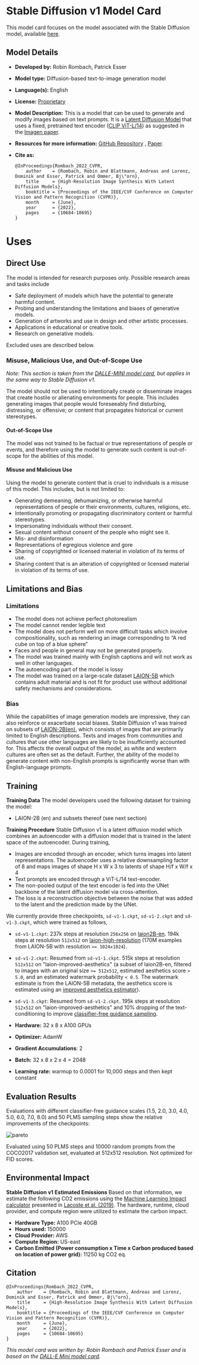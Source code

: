 # Stable Diffusion v1 Model Card

This model card focuses on the model associated with the Stable Diffusion model,
available [here](https://github.com/CompVis/stable-diffusion).

## Model Details

- **Developed by:** Robin Rombach, Patrick Esser
- **Model type:** Diffusion-based text-to-image generation model
- **Language(s):** English
- **License:** [Proprietary](LICENSE)
- **Model Description:** This is a model that can be used to generate and modify images based on text prompts. It is
  a [Latent Diffusion Model](https://arxiv.org/abs/2112.10752) that uses a fixed, pretrained text
  encoder ([CLIP ViT-L/14](https://arxiv.org/abs/2103.00020)) as suggested in
  the [Imagen paper](https://arxiv.org/abs/2205.11487).
- **Resources for more information:** [GitHub Repository](https://github.com/CompVis/stable-diffusion)
  , [Paper](https://arxiv.org/abs/2112.10752).
- **Cite as:**

      @InProceedings{Rombach_2022_CVPR,
          author    = {Rombach, Robin and Blattmann, Andreas and Lorenz, Dominik and Esser, Patrick and Ommer, Bj\"orn},
          title     = {High-Resolution Image Synthesis With Latent Diffusion Models},
          booktitle = {Proceedings of the IEEE/CVF Conference on Computer Vision and Pattern Recognition (CVPR)},
          month     = {June},
          year      = {2022},
          pages     = {10684-10695}
      }

# Uses

## Direct Use

The model is intended for research purposes only. Possible research areas and tasks include

- Safe deployment of models which have the potential to generate harmful content.
- Probing and understanding the limitations and biases of generative models.
- Generation of artworks and use in design and other artistic processes.
- Applications in educational or creative tools.
- Research on generative models.

Excluded uses are described below.

### Misuse, Malicious Use, and Out-of-Scope Use

_Note: This section is taken from the [DALLE-MINI model card](https://huggingface.co/dalle-mini/dalle-mini), but applies
in the same way to Stable Diffusion v1_.

The model should not be used to intentionally create or disseminate images that create hostile or alienating
environments for people. This includes generating images that people would foreseeably find disturbing, distressing, or
offensive; or content that propagates historical or current stereotypes.

#### Out-of-Scope Use

The model was not trained to be factual or true representations of people or events, and therefore using the model to
generate such content is out-of-scope for the abilities of this model.

#### Misuse and Malicious Use

Using the model to generate content that is cruel to individuals is a misuse of this model. This includes, but is not
limited to:

- Generating demeaning, dehumanizing, or otherwise harmful representations of people or their environments, cultures,
  religions, etc.
- Intentionally promoting or propagating discriminatory content or harmful stereotypes.
- Impersonating individuals without their consent.
- Sexual content without consent of the people who might see it.
- Mis- and disinformation
- Representations of egregious violence and gore
- Sharing of copyrighted or licensed material in violation of its terms of use.
- Sharing content that is an alteration of copyrighted or licensed material in violation of its terms of use.

## Limitations and Bias

### Limitations

- The model does not achieve perfect photorealism
- The model cannot render legible text
- The model does not perform well on more difficult tasks which involve compositionality, such as rendering an image
  corresponding to “A red cube on top of a blue sphere”
- Faces and people in general may not be generated properly.
- The model was trained mainly with English captions and will not work as well in other languages.
- The autoencoding part of the model is lossy
- The model was trained on a large-scale dataset
  [LAION-5B](https://laion.ai/blog/laion-5b/) which contains adult material and is not fit for product use without
  additional safety mechanisms and considerations.

### Bias

While the capabilities of image generation models are impressive, they can also reinforce or exacerbate social biases.
Stable Diffusion v1 was trained on subsets of [LAION-2B(en)](https://laion.ai/blog/laion-5b/), which consists of images
that are primarily limited to English descriptions. Texts and images from communities and cultures that use other
languages are likely to be insufficiently accounted for. This affects the overall output of the model, as white and
western cultures are often set as the default. Further, the ability of the model to generate content with non-English
prompts is significantly worse than with English-language prompts.

## Training

**Training Data**
The model developers used the following dataset for training the model:

- LAION-2B (en) and subsets thereof (see next section)

**Training Procedure**
Stable Diffusion v1 is a latent diffusion model which combines an autoencoder with a diffusion model that is trained in
the latent space of the autoencoder. During training,

- Images are encoded through an encoder, which turns images into latent representations. The autoencoder uses a relative
  downsampling factor of 8 and maps images of shape H x W x 3 to latents of shape H/f x W/f x 4
- Text prompts are encoded through a ViT-L/14 text-encoder.
- The non-pooled output of the text encoder is fed into the UNet backbone of the latent diffusion model via
  cross-attention.
- The loss is a reconstruction objective between the noise that was added to the latent and the prediction made by the
  UNet.

We currently provide three checkpoints, `sd-v1-1.ckpt`, `sd-v1-2.ckpt` and `sd-v1-3.ckpt`, which were trained as
follows,

- `sd-v1-1.ckpt`: 237k steps at resolution `256x256` on [laion2B-en](https://huggingface.co/datasets/laion/laion2B-en).
  194k steps at resolution `512x512`
  on [laion-high-resolution](https://huggingface.co/datasets/laion/laion-high-resolution) (170M examples from LAION-5B
  with resolution `>= 1024x1024`).
- `sd-v1-2.ckpt`: Resumed from `sd-v1-1.ckpt`. 515k steps at resolution `512x512` on "laion-improved-aesthetics" (a
  subset of laion2B-en, filtered to images with an original size `>= 512x512`, estimated aesthetics score `> 5.0`, and
  an estimated watermark probability `< 0.5`. The watermark estimate is from the LAION-5B metadata, the aesthetics score
  is estimated using
  an [improved aesthetics estimator](https://github.com/christophschuhmann/improved-aesthetic-predictor)).
- `sd-v1-3.ckpt`: Resumed from `sd-v1-2.ckpt`. 195k steps at resolution `512x512` on "laion-improved-aesthetics" and
  10\% dropping of the text-conditioning to
  improve [classifier-free guidance sampling](https://arxiv.org/abs/2207.12598).


- **Hardware:** 32 x 8 x A100 GPUs
- **Optimizer:** AdamW
- **Gradient Accumulations**: 2
- **Batch:** 32 x 8 x 2 x 4 = 2048
- **Learning rate:** warmup to 0.0001 for 10,000 steps and then kept constant

## Evaluation Results

Evaluations with different classifier-free guidance scales (1.5, 2.0, 3.0, 4.0, 5.0, 6.0, 7.0, 8.0) and 50 PLMS sampling
steps show the relative improvements of the checkpoints:

![pareto](assets/v1-variants-scores.jpg)

Evaluated using 50 PLMS steps and 10000 random prompts from the COCO2017 validation set, evaluated at 512x512
resolution. Not optimized for FID scores.

## Environmental Impact

**Stable Diffusion v1** **Estimated Emissions**
Based on that information, we estimate the following CO2 emissions using
the [Machine Learning Impact calculator](https://mlco2.github.io/impact#compute) presented
in [Lacoste et al. (2019)](https://arxiv.org/abs/1910.09700). The hardware, runtime, cloud provider, and compute region
were utilized to estimate the carbon impact.

- **Hardware Type:** A100 PCIe 40GB
- **Hours used:** 150000
- **Cloud Provider:** AWS
- **Compute Region:** US-east
- **Carbon Emitted (Power consumption x Time x Carbon produced based on location of power grid):** 11250 kg CO2 eq.

## Citation

    @InProceedings{Rombach_2022_CVPR,
        author    = {Rombach, Robin and Blattmann, Andreas and Lorenz, Dominik and Esser, Patrick and Ommer, Bj\"orn},
        title     = {High-Resolution Image Synthesis With Latent Diffusion Models},
        booktitle = {Proceedings of the IEEE/CVF Conference on Computer Vision and Pattern Recognition (CVPR)},
        month     = {June},
        year      = {2022},
        pages     = {10684-10695}
    }

*This model card was written by: Robin Rombach and Patrick Esser and is based on
the [DALL-E Mini model card](https://huggingface.co/dalle-mini/dalle-mini).*

